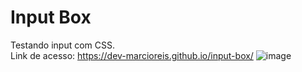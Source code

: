 # Input Box
Testando input com CSS. <br>
Link de acesso: https://dev-marcioreis.github.io/input-box/
![image](https://user-images.githubusercontent.com/122680054/212683942-00528aec-b292-4935-b963-3fefa9437742.png)
